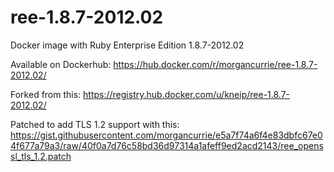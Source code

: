 # ree-1.8.7-2012.02

Docker image with Ruby Enterprise Edition 1.8.7-2012.02

Available on Dockerhub: https://hub.docker.com/r/morgancurrie/ree-1.8.7-2012.02/

Forked from this: https://registry.hub.docker.com/u/kneip/ree-1.8.7-2012.02/

Patched to add TLS 1.2 support with this: https://gist.githubusercontent.com/morgancurrie/e5a7f74a6f4e83dbfc67e04f677a79a3/raw/40f0a7d76c58bd36d97314a1afeff9ed2acd2143/ree_openssl_tls_1.2.patch
